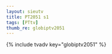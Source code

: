 ```yaml
--- 
layout: sieutv
title: PT2051 s1
tags: [PTtv]
thumb_re: globiptv2051
---
```

{% include tvadv key="globiptv2051" %} 
